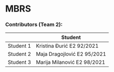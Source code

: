 # MBRS

### Contributors (Team 2):
|  | Student |
| ------ | ------ |
| Student 1 | Kristina Đurić E2 92/2021| 
| Student 2 | Maja Dragojlović E2 95/2021| 
| Student 3 | Marija Milanović E2 98/2021|

